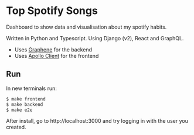 # Top Spotify Songs

Dashboard to show data and visualisation about my spotify habits.

Written in Python and Typescript. Using Django (v2), React and GraphQL. 

- Uses [Graphene](http://graphene-python.org/) for the backend
- Uses [Apollo Client](https://www.apollographql.com/docs/react/) for the frontend

## Run

In new terminals run:

```bash
$ make frontend
$ make backend
$ make e2e
```

After install, go to http://localhost:3000 and try logging in with the user you created.
